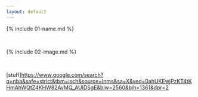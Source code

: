 ```yaml
---
layout: default
---
```


{% include 01-name.md %}

<br>

{% include 02-image.md %}

<br>

[stuff]https://www.google.com/search?q=nba&safe=strict&tbm=isch&source=lnms&sa=X&ved=0ahUKEwjPzKT4tKHmAhWQtZ4KHW82AvMQ_AUIDSgE&biw=2560&bih=1361&dpr=2
